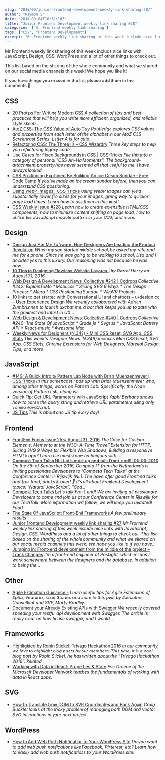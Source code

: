 ```yaml
---
slug: "2016/09/junior-frontend-development-weekly-link-sharing-28/"
author: "Raymon S"
date: "2016-09-04T16:52:18Z"
title: "Junior Frontend Development weekly link sharing #28"
categories: ["Mr Frontend weekly link sharing"]
tags: ["CSS", "Frontend Development"]
excerpt: "Mr Frontend weekly link sharing of this week include nice links with JavaScript, Design, CSS, WordP..."
---
```


Mr Frontend weekly link sharing of this week include nice links with JavaScript, Design, CSS, WordPress and a lot of other things to check out.

This list based on the sharing of the whole community and what we shared on our social media channels this week! We hope you like it!

If you have things you missed in the list, please add them in the comments 🙂

## CSS

* [20 Protips For Writing Modern CSS](http://buff.ly/2bLoebz "20 Protips For Writing Modern CSS") _A collection of tips and best practices that will help you write more efficient, organized, and reliable style sheets._
* [AtoZ CSS: The CSS Value of Auto](http://buff.ly/2bF7y4V "AtoZ CSS: The CSS Value of Auto") _Guy Routledge explores CSS values and properties from each letter of the alphabet in our AtoZ CSS Screencast Series. Letter A is for auto._
* [Refactoring CSS: The Three I’s – CSS Wizardry](http://buff.ly/2bDmnbH "Refactoring CSS: The Three I’s – CSS Wizardry") _Three key steps to help you refactoring legacy code_
* [Use Cases for Fixed Backgrounds in CSS | CSS-Tricks](http://buff.ly/2bLmy5l "Use Cases for Fixed Backgrounds in CSS | CSS-Tricks") _File this into a category of personal "CSS Ah-Ha Moments". The background-attachment property has never seemed all that useful to me. I have always looked_
* [CSS Positioning Explained By Building An Ice Cream Sundae – Free Code Camp](http://buff.ly/2c2g1Ba "CSS Positioning Explained By Building An Ice Cream Sundae – Free Code Camp") _If you’ve made an ice cream sundae before, then you can understand CSS positioning._
* [Using WebP Images | CSS-Tricks](http://buff.ly/2c1EABg "Using WebP Images | CSS-Tricks") _Using WebP images can yield substantially lower file sizes for your images, giving way to quicker page load times. Learn how to use them in this post!_
* [CSS Weekly Issue #228](http://buff.ly/2c1cgyl "Issue #228") _Learn how to create extensible HTML/CSS components, how to minimize content shifting on page load, how to utilize the JavaScript module pattern in your CSS, and more._

## Design

* [Design Just Ate My Software: How Designers Are Leading the Product Revolution](http://buff.ly/2c36Pxm "Design Just Ate My Software: How Designers Are Leading the Product Revolution") _When my son started middle school, he asked my wife and me for a phone. Since he was going to be walking to school, Lisa and I decided yes to this luxury. Our reasoning was not because he was now…_
* [10 Tips to Designing Flawless Website Layouts |](http://buff.ly/2bMBcY8 "10 Tips to Designing Flawless Website Layouts |") _by Darrel Henry on August 31, 2016_
* [Web Design & Development News: Collective #242 | Codrops](http://buff.ly/2bXWByF "Web Design & Development News: Collective #242 | Codrops") _Collective #242: ExplainToMe * Mobi.css * Slicing SVG 9 Ways * The Design Process * Micro * CSS Positioning Sundae * WebVR Projects_
* [10 links to get started with Conversational UI and chatbots – uxdesign.cc – User Experience Design](http://buff.ly/2bOl4ae "10 links to get started with Conversational UI and chatbots – uxdesign.cc – User Experience Design") _We recently collaborated with Adrian Zumbrunnen to launch uxchat.me: a bot that keeps you up to date with the greatest and latest in UX…_
* [Web Design & Development News: Collective #240 | Codrops](http://buff.ly/2c2JjiT "Web Design & Development News: Collective #240 | Codrops") _Collective #240: The State Of JavaScript * Grade.js * Svgsus * JavaScript Battery API * React-music * Awesome Mac_
* [Weekly News for Designers (N.349) - Mini CSS Reset, SVG App, CSS Stats](http://buff.ly/2bLuHUu "Weekly News for Designers (N.349) - Mini CSS Reset, SVG App, CSS Stats") _This week's Designer News (N.349) includes Mini CSS Reset, SVG App, CSS Stats, Chrome Extensions for Web Designers, Material Design Tips, and more_

## JavaScript

* [#149: A Quick Intro to Pattern Lab Node with Brian Muenzenmeyer | CSS-Tricks](http://buff.ly/2bGpvnb "#149: A Quick Intro to Pattern Lab Node with Brian Muenzenmeyer | CSS-Tricks") _In this screencast I pair up with Brian Muenzenmeyer who, among other things, works on Pattern Lab. Specifically, the Node version of Pattern Lab, along wi_
* [Quick Tip: Get URL Parameters with JavaScript](http://buff.ly/2bECEP2 "Quick Tip: Get URL Parameters with JavaScript") _Yaphi Berhanu shows how to parse the query string and retrieve URL parameters using only vanilla JavaScript._
* [JS Tips](http://buff.ly/2bWblwC "JS Tips") _This is about one JS tip every day!_

## Frontend

* [FrontEnd Focus Issue 255: August 31, 2016](http://buff.ly/2bF3Mxw "FrontEnd Focus Issue 255: August 31, 2016") _The Case for Custom Elements, Memento at the W3C: A 'Time Travel' Extension for HTTP, Slicing SVG 9 Ways for Flexible Web Shadows, Building a responsive HTML5 app? Learn the must-know techniques with…_
* [Competa Tech Talks NL: Let’s meet up and talk Front-end!!! 08-09-2016](https://mrfrontend.org/2016/08/competa-tech-talks-nl-lets-meet-talk-front-end-08-09-2016/ "Competa Tech Talks NL: Let’s meet up and talk Front-end!!! 08-09-2016") _On the 8th of September 2016, Competa IT from the Netherlands is inviting passionate Developers to “Competa Tech Talks” at the Conference Center in Rijswijk (NL). The have offer good Frontend talks and free food, drinks & beer! 🙂 It’s all about Frontend Development topics: “Natural JavaScript“, “Cod..._
* [Competa Tech Talks](http://buff.ly/2bTHDLb "Competa Tech Talks") _Let's talk Front-end! We are inviting all passionate Developers to come and join us at our Conference Center in Rijswijk for our TechTalk. More information will follow, we will keep you updated! Food_
* [The State Of JavaScript: Front-End Frameworks](http://buff.ly/2bpBZMZ "The State Of JavaScript: Front-End Frameworks") _A few preliminary results_
* [Junior Frontend Development weekly link sharing #27](https://mrfrontend.org/2016/08/junior-frontend-development-weekly-link-sharing-27/ "Junior Frontend Development weekly link sharing #27") _Mr Frontend weekly link sharing of this week include nice links with JavaScript, Design, CSS, WordPress and a lot of other things to check out. This list based on the sharing of the whole community and what we shared on our social media channels this week! We hope you like it! If you have..._
* [Jumping in: Front-end development from the middle of the project – Track Changes](http://buff.ly/2bqCrPx "Jumping in: Front-end development from the middle of the project – Track Changes") _I’m a front-end engineer at Postlight, which means I work somewhere between the designers and the database. In addition to being the…_

## Other

* [Agile Estimation Guidance -](http://buff.ly/2bK0lTq "Agile Estimation Guidance -") _Learn useful tips for Agile Estimation of Epics, Features, User Stories and more in this post by Executive Consultant and SVP, Marty Bradley._
* [Document your Already Existing APIs with Swagger](http://buff.ly/2clAk0D "Document your Already Existing APIs with Swagger") _We recently covered speeding your restful api development with Swagger. The article is really clear on how to use swagger, and I would..._

## Frameworks

* [Highlighted by Robin Stickel: Trivago Hackathon 2016](https://mrfrontend.org/2016/09/highlighted-robin-stickel-trivago-hackathon-2016/ "Highlighted by Robin Stickel: Trivago Hackathon 2016") _In our community, we love to highlight blog posts by our members. This time, it is a cool blog post by Robin Stickel, he has written about the “Trivago Hackathon 2016”. Related_
* [Working with Data in React: Properties & State](http://buff.ly/2bLIoTb "Working with Data in React: Properties & State") _Eric Greene of the Microsoft Developer Network teaches the fundamentals of working with data in React apps._

## SVG

* [How to Translate from DOM to SVG Coordinates and Back Again](http://buff.ly/2bJZ1jh "How to Translate from DOM to SVG Coordinates and Back Again") _Craig Buckler looks at the tricky problem of managing both DOM and vector SVG interactions in your next project._

## WordPress

* [How to Add Web Push Notification to Your WordPress Site](http://buff.ly/2c1Ek54 "How to Add Web Push Notification to Your WordPress Site") _Do you want to add web push notifications like Facebook, Pinterest, etc? Learn how to easily add web push notifications to your WordPress site._